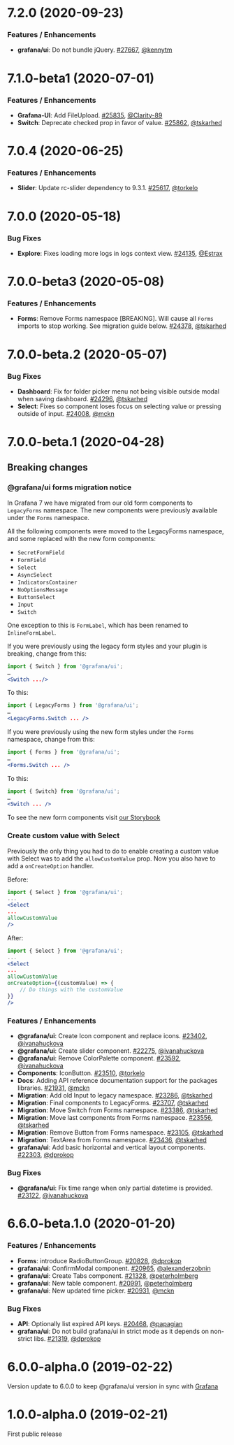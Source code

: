 # 7.2.0 (2020-09-23)

### Features / Enhancements
- **grafana/ui**: Do not bundle jQuery. [#27667](https://gitlab.com/digitalizm/grafana/pull/27667), [@kennytm](https://github.com/kennytm)

# 7.1.0-beta1 (2020-07-01)

### Features / Enhancements
- **Grafana-UI**: Add FileUpload. [#25835](https://gitlab.com/digitalizm/grafana/pull/25835), [@Clarity-89](https://github.com/Clarity-89)
- **Switch**: Deprecate checked prop in favor of value. [#25862](https://gitlab.com/digitalizm/grafana/pull/25862), [@tskarhed](https://github.com/tskarhed)
  

# 7.0.4 (2020-06-25)

### Features / Enhancements
- **Slider**: Update rc-slider dependency to 9.3.1. [#25617](https://gitlab.com/digitalizm/grafana/pull/25617), [@torkelo](https://github.com/torkelo)

# 7.0.0 (2020-05-18)

### Bug Fixes

- **Explore**: Fixes loading more logs in logs context view. [#24135](https://gitlab.com/digitalizm/grafana/pull/24135), [@Estrax](https://github.com/Estrax)

# 7.0.0-beta3 (2020-05-08)

### Features / Enhancements

- **Forms**: Remove Forms namespace [BREAKING]. Will cause all `Forms` imports to stop working. See migration guide below. [#24378](https://gitlab.com/digitalizm/grafana/pull/24378), [@tskarhed](https://github.com/tskarhed)

# 7.0.0-beta.2 (2020-05-07)

### Bug Fixes

- **Dashboard**: Fix for folder picker menu not being visible outside modal when saving dashboard. [#24296](https://gitlab.com/digitalizm/grafana/pull/24296), [@tskarhed](https://github.com/tskarhed)
- **Select**: Fixes so component loses focus on selecting value or pressing outside of input. [#24008](https://gitlab.com/digitalizm/grafana/pull/24008), [@mckn](https://github.com/mckn)

# 7.0.0-beta.1 (2020-04-28)

## Breaking changes

### @grafana/ui forms migration notice

In Grafana 7 we have migrated from our old form components to `LegacyForms` namespace. The new components were previously available under the `Forms` namespace.

All the following components were moved to the LegacyForms namespace, and some replaced with the new form components:

- `SecretFormField`
- `FormField`
- `Select`
- `AsyncSelect`
- `IndicatorsContainer`
- `NoOptionsMessage`
- `ButtonSelect`
- `Input`
- `Switch`

One exception to this is `FormLabel`, which has been renamed to `InlineFormLabel`.

If you were previously using the legacy form styles and your plugin is breaking, change from this:

```jsx
import { Switch } from '@grafana/ui';
…
<Switch .../>
```

To this:

```jsx
import { LegacyForms } from '@grafana/ui';
…
<LegacyForms.Switch ... />
```

If you were previously using the new form styles under the `Forms` namespace, change from this:

```jsx
import { Forms } from '@grafana/ui';
…
<Forms.Switch ... />
```

To this:

```jsx
import { Switch} from '@grafana/ui';
…
<Switch ... />
```

To see the new form components visit [our Storybook](https://developers.grafana.com/ui)

### Create custom value with Select

Previously the only thing you had to do to enable creating a custom value with Select was to add the `allowCustomValue` prop. Now you also have to add a `onCreateOption` handler.

Before:

```jsx
import { Select } from '@grafana/ui';
...
<Select
...
allowCustomValue
/>

```

After:

```jsx
import { Select } from '@grafana/ui';
...
<Select
...
allowCustomValue
onCreateOption={(customValue) => {
    // Do things with the customValue
}}
/>

```

### Features / Enhancements

- **@grafana/ui**: Create Icon component and replace icons. [#23402](https://gitlab.com/digitalizm/grafana/pull/23402), [@ivanahuckova](https://github.com/ivanahuckova)
- **@grafana/ui**: Create slider component. [#22275](https://gitlab.com/digitalizm/grafana/pull/22275), [@ivanahuckova](https://github.com/ivanahuckova)
- **@grafana/ui**: Remove ColorPalette component. [#23592](https://gitlab.com/digitalizm/grafana/pull/23592), [@ivanahuckova](https://github.com/ivanahuckova)
- **Components**: IconButton. [#23510](https://gitlab.com/digitalizm/grafana/pull/23510), [@torkelo](https://github.com/torkelo)
- **Docs**: Adding API reference documentation support for the packages libraries. [#21931](https://gitlab.com/digitalizm/grafana/pull/21931), [@mckn](https://github.com/mckn)
- **Migration**: Add old Input to legacy namespace. [#23286](https://gitlab.com/digitalizm/grafana/pull/23286), [@tskarhed](https://github.com/tskarhed)
- **Migration**: Final components to LegacyForms. [#23707](https://gitlab.com/digitalizm/grafana/pull/23707), [@tskarhed](https://github.com/tskarhed)
- **Migration**: Move Switch from Forms namespace. [#23386](https://gitlab.com/digitalizm/grafana/pull/23386), [@tskarhed](https://github.com/tskarhed)
- **Migration**: Move last components from Forms namespace. [#23556](https://gitlab.com/digitalizm/grafana/pull/23556), [@tskarhed](https://github.com/tskarhed)
- **Migration**: Remove Button from Forms namespace. [#23105](https://gitlab.com/digitalizm/grafana/pull/23105), [@tskarhed](https://github.com/tskarhed)
- **Migration**: TextArea from Forms namespace. [#23436](https://gitlab.com/digitalizm/grafana/pull/23436), [@tskarhed](https://github.com/tskarhed)
- **grafana/ui**: Add basic horizontal and vertical layout components. [#22303](https://gitlab.com/digitalizm/grafana/pull/22303), [@dprokop](https://github.com/dprokop)

### Bug Fixes

- **@grafana/ui**: Fix time range when only partial datetime is provided. [#23122](https://gitlab.com/digitalizm/grafana/pull/23122), [@ivanahuckova](https://github.com/ivanahuckova)

# 6.6.0-beta.1.0 (2020-01-20)

### Features / Enhancements

- **Forms**: introduce RadioButtonGroup. [#20828](https://gitlab.com/digitalizm/grafana/pull/20828), [@dprokop](https://github.com/dprokop)
- **grafana/ui**: ConfirmModal component. [#20965](https://gitlab.com/digitalizm/grafana/pull/20965), [@alexanderzobnin](https://github.com/alexanderzobnin)
- **grafana/ui**: Create Tabs component. [#21328](https://gitlab.com/digitalizm/grafana/pull/21328), [@peterholmberg](https://github.com/peterholmberg)
- **grafana/ui**: New table component. [#20991](https://gitlab.com/digitalizm/grafana/pull/20991), [@peterholmberg](https://github.com/peterholmberg)
- **grafana/ui**: New updated time picker. [#20931](https://gitlab.com/digitalizm/grafana/pull/20931), [@mckn](https://github.com/mckn)

### Bug Fixes

- **API**: Optionally list expired API keys. [#20468](https://gitlab.com/digitalizm/grafana/pull/20468), [@papagian](https://github.com/papagian)
- **grafana/ui**: Do not build grafana/ui in strict mode as it depends on non-strict libs. [#21319](https://gitlab.com/digitalizm/grafana/pull/21319), [@dprokop](https://github.com/dprokop)

# 6.0.0-alpha.0 (2019-02-22)

Version update to 6.0.0 to keep @grafana/ui version in sync with [Grafana](https://gitlab.com/digitalizm/grafana)

# 1.0.0-alpha.0 (2019-02-21)

First public release
